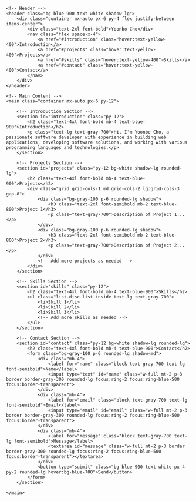 <html lang="en">

<head>
    <meta charset="UTF-8">
    <meta name="viewport" content="width=device-width, initial-scale=1.0">
    <title>Yoonbo Cho's Portfolio</title>
    <link href="https://cdn.jsdelivr.net/npm/tailwindcss@2.2.19/dist/tailwind.min.css" rel="stylesheet">
</head>

<body class="bg-gray-100 text-gray-900">

    <!-- Header -->
    <header class="bg-blue-900 text-white shadow-lg">
        <div class="container mx-auto px-6 py-4 flex justify-between items-center">
            <div class="text-2xl font-bold">Yoonbo Cho</div>
            <nav class="flex space-x-4">
                <a href="#introduction" class="hover:text-yellow-400">Introduction</a>
                <a href="#projects" class="hover:text-yellow-400">Projects</a>
                <a href="#skills" class="hover:text-yellow-400">Skills</a>
                <a href="#contact" class="hover:text-yellow-400">Contact</a>
            </nav>
        </div>
    </header>

    <!-- Main Content -->
    <main class="container mx-auto px-6 py-12">

        <!-- Introduction Section -->
        <section id="introduction" class="py-12">
            <h2 class="text-4xl font-bold mb-4 text-blue-900">Introduction</h2>
            <p class="text-lg text-gray-700">Hi, I'm Yoonbo Cho, a passionate software developer with experience in building web applications, developing software solutions, and working with various programming languages and technologies.</p>
        </section>

        <!-- Projects Section -->
        <section id="projects" class="py-12 bg-white shadow-lg rounded-lg">
            <h2 class="text-4xl font-bold mb-4 text-blue-900">Projects</h2>
            <div class="grid grid-cols-1 md:grid-cols-2 lg:grid-cols-3 gap-8">
                <div class="bg-gray-100 p-6 rounded-lg shadow">
                    <h3 class="text-2xl font-semibold mb-2 text-blue-800">Project 1</h3>
                    <p class="text-gray-700">Description of Project 1...</p>
                </div>
                <div class="bg-gray-100 p-6 rounded-lg shadow">
                    <h3 class="text-2xl font-semibold mb-2 text-blue-800">Project 2</h3>
                    <p class="text-gray-700">Description of Project 2...</p>
                </div>
                <!-- Add more projects as needed -->
            </div>
        </section>

        <!-- Skills Section -->
        <section id="skills" class="py-12">
            <h2 class="text-4xl font-bold mb-4 text-blue-900">Skills</h2>
            <ul class="list-disc list-inside text-lg text-gray-700">
                <li>Skill 1</li>
                <li>Skill 2</li>
                <li>Skill 3</li>
                <!-- Add more skills as needed -->
            </ul>
        </section>

        <!-- Contact Section -->
        <section id="contact" class="py-12 bg-white shadow-lg rounded-lg">
            <h2 class="text-4xl font-bold mb-4 text-blue-900">Contact</h2>
            <form class="bg-gray-100 p-6 rounded-lg shadow-md">
                <div class="mb-4">
                    <label for="name" class="block text-gray-700 text-lg font-semibold">Name</label>
                    <input type="text" id="name" class="w-full mt-2 p-3 border border-gray-300 rounded-lg focus:ring-2 focus:ring-blue-500 focus:border-transparent">
                </div>
                <div class="mb-4">
                    <label for="email" class="block text-gray-700 text-lg font-semibold">Email</label>
                    <input type="email" id="email" class="w-full mt-2 p-3 border border-gray-300 rounded-lg focus:ring-2 focus:ring-blue-500 focus:border-transparent">
                </div>
                <div class="mb-4">
                    <label for="message" class="block text-gray-700 text-lg font-semibold">Message</label>
                    <textarea id="message" class="w-full mt-2 p-3 border border-gray-300 rounded-lg focus:ring-2 focus:ring-blue-500 focus:border-transparent"></textarea>
                </div>
                <button type="submit" class="bg-blue-900 text-white px-4 py-2 rounded-lg hover:bg-blue-700">Send</button>
            </form>
        </section>

    </main>

</body>

</html>
